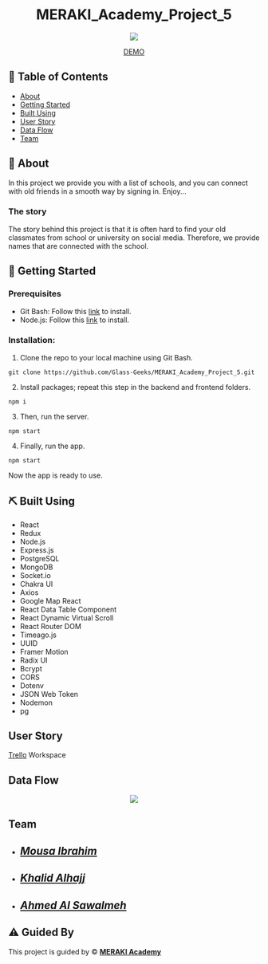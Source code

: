 <h1 align='center'>MERAKI_Academy_Project_5</h1>
<p align='center'>
  <img src='https://res.cloudinary.com/dvgnuchjw/image/upload/v1682713028/Untitled_yqhatu.png'>
</p>
<p align='center'>
  <a href='https://socialmate.onrender.com'>DEMO</a>
</p>

## 📝 Table of Contents

- [About](#about)
- [Getting Started](#getting-started)
- [Built Using](#built-using)
- [User Story](#user-story)
- [Data Flow](#data-flow)
- [Team](#team)

## 🧐 About <a name="about"></a>

In this project we provide you with a list of schools, and you can connect with old friends in a smooth way by signing in. Enjoy...

### The story

The story behind this project is that it is often hard to find your old classmates from school or university on social media. Therefore, we provide names that are connected with the school.

## 🏁 Getting Started <a name="getting-started"></a>

### Prerequisites

- Git Bash: Follow this <a href='https://git-scm.com/downloads'>link</a> to install.
- Node.js: Follow this <a href='https://nodejs.org/en'>link</a> to install.

### Installation:

1. Clone the repo to your local machine using Git Bash.

```
git clone https://github.com/Glass-Geeks/MERAKI_Academy_Project_5.git

```

2. Install packages; repeat this step in the backend and frontend folders.

```
npm i
```

3. Then, run the server.

```
npm start
```

4. Finally, run the app.

```
npm start
```

Now the app is ready to use.

## ⛏️ Built Using <a name="built-using"></a>

- React
- Redux
- Node.js
- Express.js
- PostgreSQL
- MongoDB
- Socket.io
- Chakra UI
- Axios
- Google Map React
- React Data Table Component
- React Dynamic Virtual Scroll
- React Router DOM
- Timeago.js
- UUID
- Framer Motion
- Radix UI
- Bcrypt
- CORS
- Dotenv
- JSON Web Token
- Nodemon
- pg

## User Story <a name="user-story"></a>

<a href='https://trello.com/b/tQBYknPT/project-5'>Trello</a> Workspace

## Data Flow <a name="data-flow"></a>

<p align="center">
  <img src='https://res.cloudinary.com/dvgnuchjw/image/upload/v1682716194/image_f4qii7.png'/>
</p>

## Team <a name="team"></a>

- <h2><a href='https://github.com/mousaibrah'><em>Mousa Ibrahim</em></a></h2>
- <h2><a href='https://github.com/alhajjkhalid'><em>Khalid Alhajj</em></a></h2>
- <h2><a href='https://github.com/AhmedAlSawalmeh'><em>Ahmed Al Sawalmeh</em></a></h2>

## ⚠️ Guided By <a name = "guided_by"></a>

This project is guided by ©️ **[MERAKI Academy](https://www.meraki-academy.org)**
